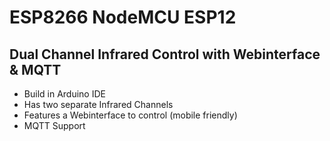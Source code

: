 # ESP8266 NodeMCU ESP12
## Dual Channel Infrared Control with Webinterface & MQTT

- Build in Arduino IDE
- Has two separate Infrared Channels
- Features a Webinterface to control (mobile friendly)
- MQTT Support
